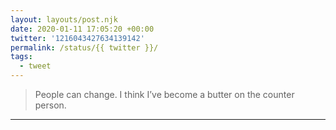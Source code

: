 ```yaml
---
layout: layouts/post.njk
date: 2020-01-11 17:05:20 +00:00
twitter: '1216043427634139142'
permalink: /status/{{ twitter }}/
tags: 
  - tweet
---
```


> People can change. I think I’ve become a butter on the counter person.

---
